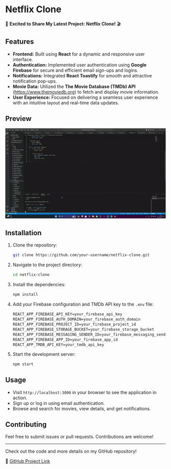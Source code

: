 # Netflix Clone

🚀 **Excited to Share My Latest Project: Netflix Clone!** 🎬

## Features

- **Frontend:** Built using **React** for a dynamic and responsive user interface.
- **Authentication:** Implemented user authentication using **Google Firebase** for secure and efficient email sign-ups and logins.
- **Notifications:** Integrated **React Toastify** for smooth and attractive notification pop-ups.
- **Movie Data:** Utilized the **The Movie Database (TMDb) API** (https://www.themoviedb.org) to fetch and display movie information.
- **User Experience:** Focused on delivering a seamless user experience with an intuitive layout and real-time data updates.

## Preview

![Project Preview](preview.gif)

## Installation

1. Clone the repository:
    ```bash
    git clone https://github.com/your-username/netflix-clone.git
    ```
2. Navigate to the project directory:
    ```bash
    cd netflix-clone
    ```
3. Install the dependencies:
    ```bash
    npm install
    ```
4. Add your Firebase configuration and TMDb API key to the `.env` file:
    ```env
    REACT_APP_FIREBASE_API_KEY=your_firebase_api_key
    REACT_APP_FIREBASE_AUTH_DOMAIN=your_firebase_auth_domain
    REACT_APP_FIREBASE_PROJECT_ID=your_firebase_project_id
    REACT_APP_FIREBASE_STORAGE_BUCKET=your_firebase_storage_bucket
    REACT_APP_FIREBASE_MESSAGING_SENDER_ID=your_firebase_messaging_sender_id
    REACT_APP_FIREBASE_APP_ID=your_firebase_app_id
    REACT_APP_TMDB_API_KEY=your_tmdb_api_key
    ```
5. Start the development server:
    ```bash
    npm start
    ```

## Usage

- Visit `http://localhost:3000` in your browser to see the application in action.
- Sign up or log in using email authentication.
- Browse and search for movies, view details, and get notifications.

## Contributing

Feel free to submit issues or pull requests. Contributions are welcome!


---

Check out the code and more details on my GitHub repository!

🔗 [GitHub Project Link](https://github.com/erocode97/netflixclone)
